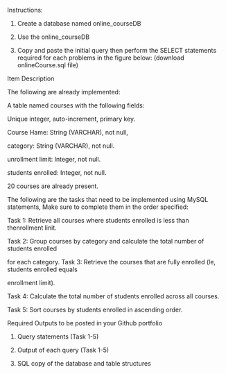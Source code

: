 
Instructions:

1. Create a database named online_courseDB

2. Use the online_courseDB

3. Copy and paste the initial query then perform the SELECT statements required for each problems in the figure below: (download onlineCourse.sql file)

Item Description

The following are already implemented:

A table named courses with the following fields:

Unique integer, auto-increment, primary key.

Course Hame: String (VARCHAR), not null,

category: String (VARCHAR), not null.

unrollment limit: Integer, not null.

students enrolled: Integer, not null.

20 courses are already present.

The following are the tasks that need to be implemented using MySQL statements, Make sure to complete them in the order specified:

Task 1: Retrieve all courses where students enrolled is less than thenrollment linit.

Task 2: Group courses by category and calculate the total number of students enrolled

for each category. Task 3: Retrieve the courses that are fully enrolled (le, students enrolled equals

enrollment limit).

Task 4: Calculate the total number of students enrolled across all courses.

Task 5: Sort courses by students enrolled in ascending order.

Required Outputs to be posted in your Github portfolio

1. Query statements (Task 1-5)

2. Output of each query (Task 1-5)

4. SQL copy of the database and table structures
